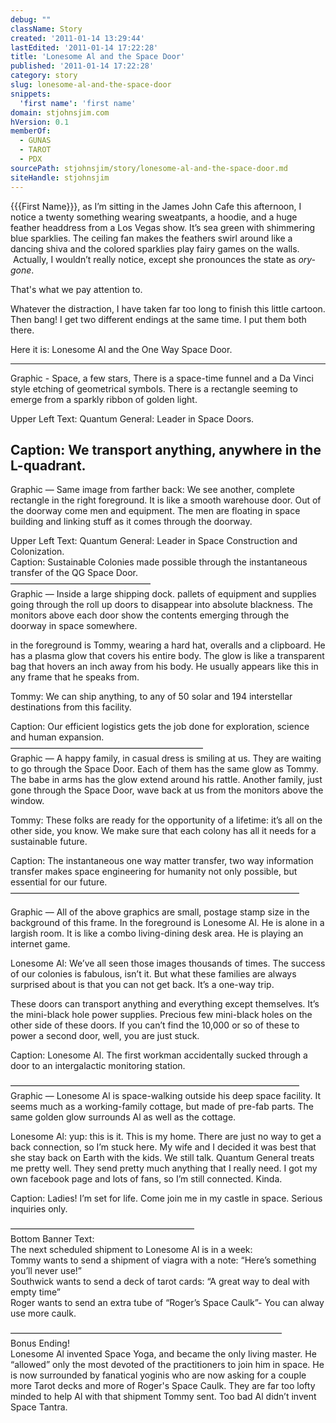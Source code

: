 ```yaml
---
debug: ""
className: Story
created: '2011-01-14 13:29:44'
lastEdited: '2011-01-14 17:22:28'
title: 'Lonesome Al and the Space Door'
published: '2011-01-14 17:22:28'
category: story
slug: lonesome-al-and-the-space-door
snippets:
  'first name': 'first name'
domain: stjohnsjim.com
hVersion: 0.1
memberOf:
  - GUNAS
  - TAROT
  - PDX
sourcePath: stjohnsjim/story/lonesome-al-and-the-space-door.md
siteHandle: stjohnsjim
---
```

{{{First Name}}}, as I&rsquo;m sitting in the James John Cafe this afternoon, I notice a twenty something wearing sweatpants, a hoodie, and a huge feather headdress from a Los Vegas show. It&rsquo;s sea green with shimmering blue sparklies. The ceiling fan makes the feathers swirl around like a dancing shiva and the colored sparklies play fairy games on the walls. &nbsp;Actually, I wouldn&rsquo;t really notice, except she pronounces the state as _ory-gone_.

That's what we pay attention to.

Whatever the distraction, I have taken far too long to finish this little cartoon. Then bang! I get two different endings at the same time. I put them both there.

Here it is: Lonesome Al and the One Way Space Door.

--------------------------------  
Graphic - Space, a few stars, There is a space-time funnel and a Da Vinci style etching of geometrical symbols. There is a rectangle seeming to emerge from a sparkly ribbon of golden light.

Upper Left Text: Quantum General: Leader in Space Doors.

Caption: We transport anything, anywhere in the L-quadrant.  
----------------------------------  
Graphic &mdash; Same image from farther back: We see another, complete rectangle in the right foreground. It is like a smooth warehouse door. Out of the doorway come men and equipment. The men are floating in space building and linking stuff as it comes through the doorway.

Upper Left Text: Quantum General: Leader in Space Construction and Colonization.  
Caption: Sustainable Colonies made possible through the instantaneous transfer of the QG Space Door.  
&mdash;&mdash;&mdash;&mdash;&mdash;&mdash;&mdash;&mdash;&mdash;&mdash;&mdash;&mdash;&mdash;&mdash;&mdash;&mdash;  
Graphic &mdash; Inside a large shipping dock. pallets of equipment and supplies going through the roll up doors to disappear into absolute blackness. The monitors above each door show the contents emerging through the doorway in space somewhere.

in the foreground is Tommy, wearing a hard hat, overalls and a clipboard. He has a plasma glow that covers his entire body. The glow is like a transparent bag that hovers an inch away from his body. He usually appears like this in any frame that he speaks from.

Tommy: We can ship anything, to any of 50 solar and 194 interstellar destinations from this facility.

Caption: Our efficient logistics gets the job done for exploration, science and human expansion.  
&mdash;&mdash;&mdash;&mdash;&mdash;&mdash;&mdash;&mdash;&mdash;&mdash;&mdash;&mdash;&mdash;&mdash;&mdash;&mdash;&mdash;&mdash;&mdash;&mdash;&mdash;&mdash;  
Graphic &mdash; A happy family, in casual dress is smiling at us. They are waiting to go through the Space Door. Each of them has the same glow as Tommy. The babe in arms has the glow extend around his rattle. Another family, just gone through the Space Door, wave back at us from the monitors above the window.

Tommy: These folks are ready for the opportunity of a lifetime: it&rsquo;s all on the other side, you know. We make sure that each colony has all it needs for a sustainable future.

Caption: The instantaneous one way matter transfer, two way information transfer makes space engineering for humanity not only possible, but essential for our future.  
&mdash;&mdash;&mdash;&mdash;&mdash;&mdash;&mdash;&mdash;&mdash;&mdash;&mdash;&mdash;&mdash;&mdash;&mdash;&mdash;&mdash;&mdash;&mdash;&mdash;&mdash;&mdash;&mdash;&mdash;&mdash;&mdash;&mdash;&mdash;&mdash;&mdash;&mdash;&mdash;&mdash;

Graphic &mdash; All of the above graphics are small, postage stamp size in the background of this frame. In the foreground is Lonesome Al. He is alone in a largish room. It is like a combo living-dining desk area. He is playing an internet game.

Lonesome Al: We&rsquo;ve all seen those images thousands of times. The success of our colonies is fabulous, isn&rsquo;t it. But what these families are always surprised about is that you can not get back. It&rsquo;s a one-way trip.

These doors can transport anything and everything except themselves. It&rsquo;s the mini-black hole power supplies. Precious few mini-black holes on the other side of these doors. If you can&rsquo;t find the 10,000 or so of these to power a second door, well, you are just stuck.

Caption: Lonesome Al. The first workman accidentally sucked through a door to an intergalactic monitoring station.

&mdash;&mdash;&mdash;&mdash;&mdash;&mdash;&mdash;&mdash;&mdash;&mdash;&mdash;&mdash;&mdash;&mdash;&mdash;&mdash;&mdash;&mdash;&mdash;&mdash;&mdash;&mdash;&mdash;&mdash;&mdash;&mdash;&mdash;&mdash;&mdash;&mdash;&mdash;&mdash;&mdash;  
Graphic &mdash; Lonesome Al is space-walking outside his deep space facility. It seems much as a working-family cottage, but made of pre-fab parts. The same golden glow surrounds Al as well as the cottage.

Lonesome Al: yup: this is it. This is my home. There are just no way to get a back connection, so I&rsquo;m stuck here. My wife and I decided it was best that she stay back on Earth with the kids. We still talk.&nbsp;Quantum General treats me pretty well. They send pretty much anything that I really need. I got my own facebook page and lots of fans, so I&rsquo;m still connected. Kinda.

Caption: Ladies! I&rsquo;m set for life. Come join me in my castle in space. Serious inquiries only.

&mdash;&mdash;&mdash;&mdash;&mdash;&mdash;&mdash;&mdash;&mdash;&mdash;&mdash;&mdash;&mdash;&mdash;&mdash;&mdash;&mdash;&mdash;&mdash;&mdash;&mdash;  
Bottom Banner Text:  
The next scheduled shipment to Lonesome Al is in a week:  
Tommy wants to send a shipment of viagra with a note: &ldquo;Here&rsquo;s something you&rsquo;ll never use!&rdquo;  
Southwick wants to send a deck of tarot cards: &ldquo;A great way to deal with empty time&rdquo;  
Roger wants to send an extra tube of &ldquo;Roger&rsquo;s Space Caulk&rdquo;- You can alway use more caulk.

&mdash;&mdash;&mdash;&mdash;&mdash;&mdash;&mdash;&mdash;&mdash;&mdash;&mdash;&mdash;&mdash;&mdash;&mdash;&mdash;&mdash;&mdash;&mdash;&mdash;&mdash;&mdash;&mdash;&mdash;&mdash;&mdash;&mdash;&mdash;&mdash;&mdash;&mdash;  
Bonus Ending!  
Lonesome Al invented Space Yoga, and became the only living master. He &ldquo;allowed&rdquo; only the most devoted of the practitioners to join him in space. He is now surrounded by fanatical yoginis who are now&nbsp;asking for&nbsp;a couple more Tarot decks and&nbsp;more of Roger's Space Caulk. They are far too lofty minded to help Al with that shipment Tommy sent. Too bad Al didn&rsquo;t invent Space Tantra.


